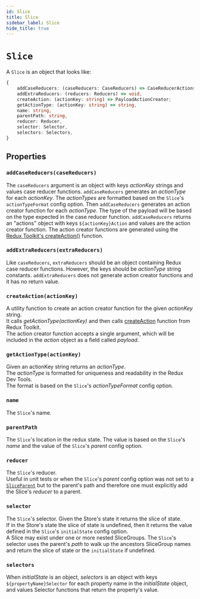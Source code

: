 ```yaml
---
id: Slice
title: Slice
sidebar_label: Slice
hide_title: true
---
```


# `Slice`

A `Slice` is an object that looks like:

```ts
{
    addCaseReducers: (caseReducers: CaseReducers) => CaseReducerActions,
    addExtraReducers: (reducers: Reducers) => void,
    createAction: (actionKey: string) => PayloadActionCreator;
    getActionType: (actionKey: string) => string,
    name: string,
    parentPath: string,
    reducer: Reducer,
    selector: Selector,
    selectors: Selectors,
}
```

## Properties

### `addCaseReducers(caseReducers)`

The `caseReducers` argument is an object with keys _actionKey_ strings and values case reducer functions.
`addCaseReducers` generates an _actionType_ for each _actionKey_.
The _actionTypes_ are formatted based on the `Slice`'s `actionTypeFormat` config option.
Then `addCaseReducers` generates an action creator function for each _actionType_.
The type of the payload will be based on the type expected in the case reducer function.
`addCaseReducers` returns an "actions" object with keys `${actionKey}Action` and values are the action creator function.
The action creator functions are generated using the <a href="https://redux-toolkit.js.org/api/createAction" target="_blank">Redux Toolkit's createAction()</a> function.

### `addExtraReducers(extraReducers)`

Like `caseReducers`, `extraReducers` should be an object containing Redux case reducer functions. However, the keys should be _actionType_ string constants.
`addExtraReducers` does not generate action creator functions and it has no return value.

### `createAction(actionKey)`

A utility function to create an action creator function for the given _actionKey_
string.  
It calls _getActionType(actionKey)_ and then calls <a href="https://redux-toolkit.js.org/api/createAction" target="_blank">createAction</a> function from Redux Toolkit.  
The action creator function accepts a single argument, which will be included
in the _action_ object as a field called _payload_.

### `getActionType(actionKey)`

Given an actionKey string returns an _actionType_.  
The _actionType_ is formatted for uniqueness and readability in the Redux Dev Tools.  
The format is based on the `Slice`'s _actionTypeFormat_ config option.

### `name`

The `Slice`'s name.

### `parentPath`

The `Slice`'s location in the redux state.
The value is based on the `Slice`'s _name_ and the value of the `Slice`'s _parent_ config option.

### `reducer`

The `Slice`'s reducer.  
Useful in unit tests or when the `Slice`'s _parent_ config option was not set to a [`SliceParent`](/slices-for-redux/docs/api/Slice) but to the parent's path and therefore one must explicitly add the Slice's _reducer_ to a parent.

### `selector`

The `Slice`'s selector.
Given the Store's state it returns the slice of state.  
If in the Store's state the slice of state is undefined,
then it returns the value defined in the `Slice`'s `initialState` config option.  
A Slice may exist under one or more nested SliceGroups.
The `Slice`'s selector uses the parent's _path_ to walk up the ancestors SliceGroup names and return the slice of state or the `initialState` if undefined.

### `selectors`

When _initialState_ is an object, _selectors_ is an object with
keys `${propertyName}Selector` for each property name in the _initialState_ object,
and values Selector functions that return the property's value.
